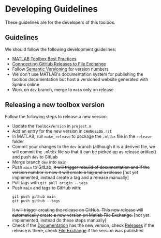 # Developing Guidelines

These guidelines are for the developers of this toolbox.

## Guidelines

We should follow the following development guidelines:

* [MATLAB Toolbox Best Practices](https://github.com/mathworks/toolboxdesign)
* [Conncecting GitHub Releases to File Exchange](https://www.mathworks.com/matlabcentral/content/fx/about.html#Why_GitHub)
* Follow [Semantic Versioning](https://semver.org/) for version numbers
* We don't use MATLAB's documentation system for publishing the toolbox documentation but host a versioned website generated with Sphinx online
* Work on `dev` branch, merge to `main` only on release

## Releasing a new toolbox version

Follow the following steps to release a new version:

* Update the `ToolboxVersion` in `project.m`
* Add an entry for the new version in `CHANGELOG.rst`
* In MATLAB, run `make_release` to package the `.mltbx` file in the `release` folder
* Commit your changes to the `dev` branch (although it is a derived file, we will commit the `.mltbx` file so that it can be picked up as release artifact) and push `dev` to GitLab
* Merge branch `dev` into `main`
* Push `main` to GitLab, ~~it will trigger rebuild of documentation and if the version number is new it will create a tag and a release~~ [not yet implemented, instead create a tag and a release manually]
* Pull tags with `git pull origin --tags`
* Push `main` and tags to GitHub with:
  ```
  git push github main
  git push github --tags
  ```
  ~~It will trigger creating the release on GitHub. This new release will automatically create a new version on Matlab File Exchange.~~ [not yet implemented, instead do these steps manually]
* Check if the [Documentation](https://documentation.beamng.com/api/matlab-simulink/) has the new version, check [Releases](https://github.com/BeamNG/BeamNG-MATLAB-Simulink-integration/releases) if the release is there, check [File Exchange](https://www.mathworks.com/matlabcentral/fileexchange/166246-beamng-tech-support-for-matlab-and-simulink) if the version was published
